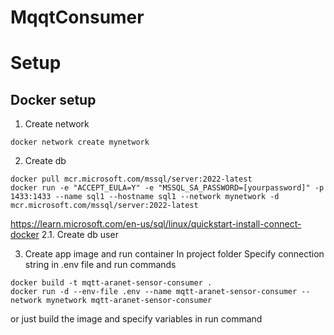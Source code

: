 # MqqtConsumer

# Setup

## Docker setup
1. Create network
```
docker network create mynetwork
```

2. Create db
```
docker pull mcr.microsoft.com/mssql/server:2022-latest
docker run -e "ACCEPT_EULA=Y" -e "MSSQL_SA_PASSWORD=[yourpassword]" -p 1433:1433 --name sql1 --hostname sql1 --network mynetwork -d mcr.microsoft.com/mssql/server:2022-latest
```
https://learn.microsoft.com/en-us/sql/linux/quickstart-install-connect-docker
2.1. Create db user

3. Create app image and run container
In project folder
Specify connection string in .env file and run commands
```
docker build -t mqtt-aranet-sensor-consumer .
docker run -d --env-file .env --name mqtt-aranet-sensor-consumer --network mynetwork mqtt-aranet-sensor-consumer
```
or just build the image and specify variables in run command